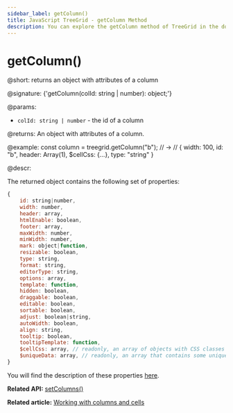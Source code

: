 ```yaml
---
sidebar_label: getColumn()
title: JavaScript TreeGrid - getColumn Method 
description: You can explore the getColumn method of TreeGrid in the documentation of the DHTMLX JavaScript UI library. Browse developer guides and API reference, try out code examples and live demos, and download a free 30-day evaluation version of DHTMLX Suite.
---
```


# getColumn()

@short: returns an object with attributes of a column

@signature: {'getColumn(colId: string | number): object;'}

@params:
- `colId: string | number` - the id of a column

@returns:
An object with attributes of a column.

@example:
const column = treegrid.getColumn("b"); // ->
// { width: 100, id: "b", header: Array(1), $cellCss: {…}, type: "string" }

@descr:

The returned object contains the following set of properties:

~~~js
{
    id: string|number,
    width: number,
    header: array,
    htmlEnable: boolean,
    footer: array,
    maxWidth: number,
    minWidth: number,
    mark: object|function,
    resizable: boolean,
    type: string,
    format: string,
    editorType: string,
    options: array,
    template: function,
    hidden: boolean,
    draggable: boolean,
    editable: boolean,
    sortable: boolean,
    adjust: boolean|string,
    autoWidth: boolean,
    align: string,
    tooltip: boolean,
    tooltipTemplate: function,
    $cellCss: array, // readonly, an array of objects with CSS classes (as key:value pairs) for each cell of a     column
    $uniqueData: array, // readonly, an array that contains some unique data, can't be redefined
}
~~~

You will find the description of these properties [here](treegrid/api/api_treegridcolumn_properties.md).

**Related API:** [setColumns()](treegrid/api/treegrid_setcolumns_method.md)

**Related article:** [Working with columns and cells](treegrid/usage.md#working-with-columns-and-cells)
